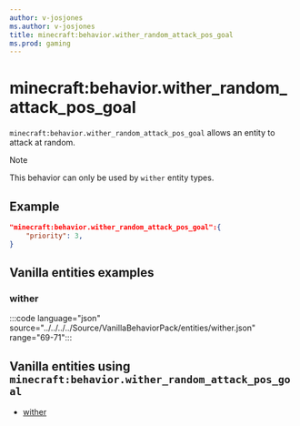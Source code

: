 ```yaml
---
author: v-josjones
ms.author: v-josjones
title: minecraft:behavior.wither_random_attack_pos_goal
ms.prod: gaming
---
```


# minecraft:behavior.wither_random_attack_pos_goal

`minecraft:behavior.wither_random_attack_pos_goal` allows an entity to attack at random.

> [!NOTE]
> This behavior can only be used by `wither` entity types.

## Example

```json
"minecraft:behavior.wither_random_attack_pos_goal":{
    "priority": 3,
}
```

## Vanilla entities examples

### wither

:::code language="json" source="../../../../Source/VanillaBehaviorPack/entities/wither.json" range="69-71":::

## Vanilla entities using `minecraft:behavior.wither_random_attack_pos_goal`

- [wither](../../../../Source/VanillaBehaviorPack_Snippets/entities/wither.md)
